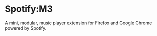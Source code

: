 # Spotify:M3
A mini, modular, music player extension for Firefox and Google Chrome powered by Spotify.
